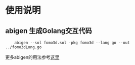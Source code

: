 
# 使用说明

## abigen 生成Golang交互代码

        abigen --sol fomo3d.sol -pkg fomo3d --lang go --out ../fomo3dLong.go

更多abigen的用法参考[这里](https://github.com/ethereum/go-ethereum/wiki/Native-DApps:-Go-bindings-to-Ethereum-contracts)
